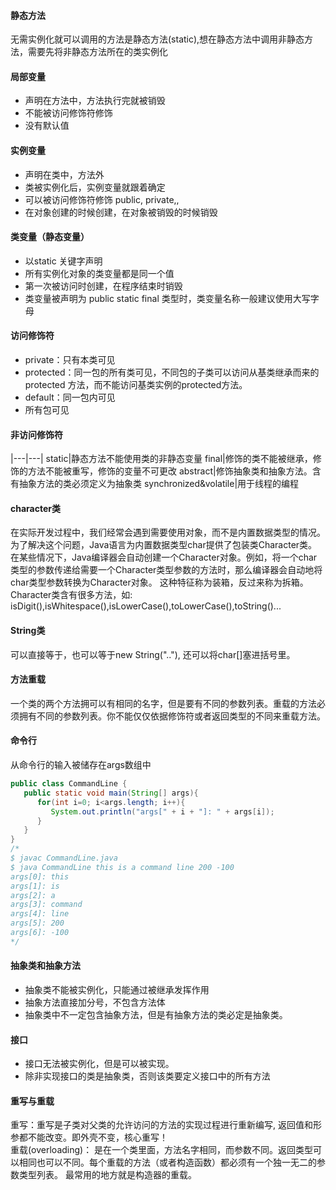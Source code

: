 #### 静态方法
无需实例化就可以调用的方法是静态方法(static),想在静态方法中调用非静态方法，需要先将非静态方法所在的类实例化

#### 局部变量
* 声明在方法中，方法执行完就被销毁 
* 不能被访问修饰符修饰 
* 没有默认值 
#### 实例变量
* 声明在类中，方法外  
* 类被实例化后，实例变量就跟着确定
* 可以被访问修饰符修饰 public, private,,  
* 在对象创建的时候创建，在对象被销毁的时候销毁
#### 类变量（静态变量）
* 以static 关键字声明
* 所有实例化对象的类变量都是同一个值  
* 第一次被访问时创建，在程序结束时销毁
* 类变量被声明为 public static final 类型时，类变量名称一般建议使用大写字母

#### 访问修饰符 
* private：只有本类可见
* protected：同一包的所有类可见，不同包的子类可以访问从基类继承而来的 protected 方法，而不能访问基类实例的protected方法。
* default：同一包内可见
* 所有包可见

#### 非访问修饰符
|---|---|
static|静态方法不能使用类的非静态变量
final|修饰的类不能被继承，修饰的方法不能被重写，修饰的变量不可更改
abstract|修饰抽象类和抽象方法。含有抽象方法的类必须定义为抽象类
synchronized&volatile|用于线程的编程

#### character类
在实际开发过程中，我们经常会遇到需要使用对象，而不是内置数据类型的情况。为了解决这个问题，Java语言为内置数据类型char提供了包装类Character类。  
在某些情况下，Java编译器会自动创建一个Character对象。例如，将一个char类型的参数传递给需要一个Character类型参数的方法时，那么编译器会自动地将char类型参数转换为Character对象。 这种特征称为装箱，反过来称为拆箱。  
Character类含有很多方法，如: isDigit(),isWhitespace(),isLowerCase(),toLowerCase(),toString()...  

#### String类
可以直接等于，也可以等于new String(".."), 还可以将char[]塞进括号里。

#### 方法重载
一个类的两个方法拥可以有相同的名字，但是要有不同的参数列表。重载的方法必须拥有不同的参数列表。你不能仅仅依据修饰符或者返回类型的不同来重载方法。  

#### 命令行
从命令行的输入被储存在args数组中  
```java
public class CommandLine {
   public static void main(String[] args){ 
      for(int i=0; i<args.length; i++){
         System.out.println("args[" + i + "]: " + args[i]);
      }
   }
}
/*
$ javac CommandLine.java 
$ java CommandLine this is a command line 200 -100
args[0]: this
args[1]: is
args[2]: a
args[3]: command
args[4]: line
args[5]: 200
args[6]: -100
*/
```

#### 抽象类和抽象方法
* 抽象类不能被实例化，只能通过被继承发挥作用
* 抽象方法直接加分号，不包含方法体  
* 抽象类中不一定包含抽象方法，但是有抽象方法的类必定是抽象类。  

#### 接口
* 接口无法被实例化，但是可以被实现。 
* 除非实现接口的类是抽象类，否则该类要定义接口中的所有方法  

#### 重写与重载
重写：重写是子类对父类的允许访问的方法的实现过程进行重新编写, 返回值和形参都不能改变。即外壳不变，核心重写！  
重载(overloading)： 是在一个类里面，方法名字相同，而参数不同。返回类型可以相同也可以不同。每个重载的方法（或者构造函数）都必须有一个独一无二的参数类型列表。  最常用的地方就是构造器的重载。
